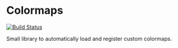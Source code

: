 # Colormaps

[![Build Status](https://travis-ci.org/jagot/Colormaps.jl.svg?branch=master)](https://travis-ci.org/jagot/Colormaps.jl)

Small library to automatically load and register custom colormaps.
